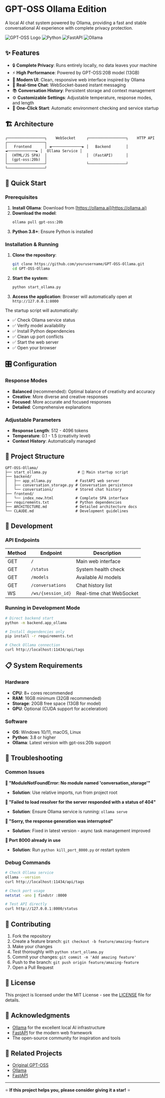 # GPT-OSS Ollama Edition

A local AI chat system powered by Ollama, providing a fast and stable conversational AI experience with complete privacy protection.

![GPT-OSS Logo](https://img.shields.io/badge/GPT--OSS-Ollama-blue?style=for-the-badge)
![Python](https://img.shields.io/badge/Python-3.8+-green?style=for-the-badge&logo=python)
![FastAPI](https://img.shields.io/badge/FastAPI-Framework-teal?style=for-the-badge&logo=fastapi)
![Ollama](https://img.shields.io/badge/Ollama-AI-purple?style=for-the-badge)

## ✨ Features

- 🔒 **Complete Privacy**: Runs entirely locally, no data leaves your machine
- ⚡ **High Performance**: Powered by GPT-OSS:20B model (13GB)
- 🎨 **Modern UI**: Clean, responsive web interface inspired by Ollama
- 💬 **Real-time Chat**: WebSocket-based instant messaging
- 📚 **Conversation History**: Persistent storage and context management
- ⚙️ **Customizable Settings**: Adjustable temperature, response modes, and length
- 🚀 **One-Click Start**: Automatic environment checking and service startup

## 🏗️ Architecture

```
┌─────────────────┐    WebSocket     ┌─────────────────┐    HTTP API    ┌─────────────────┐
│   Frontend      │ ◄──────────────► │   Backend       │ ◄─────────────► │  Ollama Service │
│  (HTML/JS SPA)  │                  │  (FastAPI)      │                │  (gpt-oss:20b)  │
└─────────────────┘                  └─────────────────┘                └─────────────────┘
```

## 🚀 Quick Start

### Prerequisites

1. **Install Ollama**: Download from [https://ollama.ai](https://ollama.ai)
2. **Download the model**:
   ```bash
   ollama pull gpt-oss:20b
   ```
3. **Python 3.8+**: Ensure Python is installed

### Installation & Running

1. **Clone the repository**:
   ```bash
   git clone https://github.com/yourusername/GPT-OSS-Ollama.git
   cd GPT-OSS-Ollama
   ```

2. **Start the system**:
   ```bash
   python start_ollama.py
   ```

3. **Access the application**: Browser will automatically open at `http://127.0.0.1:8000`

The startup script will automatically:
- ✅ Check Ollama service status
- ✅ Verify model availability
- ✅ Install Python dependencies
- ✅ Clean up port conflicts
- ✅ Start the web server
- ✅ Open your browser

## 🎛️ Configuration

### Response Modes
- **Balanced** (recommended): Optimal balance of creativity and accuracy
- **Creative**: More diverse and creative responses
- **Focused**: More accurate and focused responses
- **Detailed**: Comprehensive explanations

### Adjustable Parameters
- **Response Length**: 512 - 4096 tokens
- **Temperature**: 0.1 - 1.5 (creativity level)
- **Context History**: Automatically managed

## 📁 Project Structure

```
GPT-OSS-Ollama/
├── start_ollama.py              # 🚀 Main startup script
├── backend/
│   ├── app_ollama.py           # FastAPI web server
│   ├── conversation_storage.py # Conversation persistence
│   └── conversations/          # Stored chat history
├── frontend/
│   └── index_new.html          # Complete SPA interface
├── requirements.txt            # Python dependencies
├── ARCHITECTURE.md             # Detailed architecture docs
└── CLAUDE.md                   # Development guidelines
```

## 🔧 Development

### API Endpoints

| Method | Endpoint | Description |
|--------|----------|-------------|
| GET | `/` | Main web interface |
| GET | `/status` | System health check |
| GET | `/models` | Available AI models |
| GET | `/conversations` | Chat history list |
| WS | `/ws/{session_id}` | Real-time chat WebSocket |

### Running in Development Mode

```bash
# Direct backend start
python -m backend.app_ollama

# Install dependencies only
pip install -r requirements.txt

# Check Ollama connection
curl http://localhost:11434/api/tags
```

## 📋 System Requirements

### Hardware
- **CPU**: 8+ cores recommended
- **RAM**: 16GB minimum (32GB recommended)
- **Storage**: 20GB free space (13GB for model)
- **GPU**: Optional (CUDA support for acceleration)

### Software
- **OS**: Windows 10/11, macOS, Linux
- **Python**: 3.8 or higher
- **Ollama**: Latest version with gpt-oss:20b support

## 🐛 Troubleshooting

### Common Issues

**🔴 "ModuleNotFoundError: No module named 'conversation_storage'"**
- **Solution**: Use relative imports, run from project root

**🔴 "Failed to load resolver for the server responded with a status of 404"**
- **Solution**: Ensure Ollama service is running: `ollama serve`

**🔴 "Sorry, the response generation was interrupted"**
- **Solution**: Fixed in latest version - async task management improved

**🔴 Port 8000 already in use**
- **Solution**: Run `python kill_port_8000.py` or restart system

### Debug Commands

```bash
# Check Ollama service
ollama --version
curl http://localhost:11434/api/tags

# Check port usage
netstat -ano | findstr :8000

# Test API directly
curl http://127.0.0.1:8000/status
```

## 🤝 Contributing

1. Fork the repository
2. Create a feature branch: `git checkout -b feature/amazing-feature`
3. Make your changes
4. Test thoroughly with `python start_ollama.py`
5. Commit your changes: `git commit -m 'Add amazing feature'`
6. Push to the branch: `git push origin feature/amazing-feature`
7. Open a Pull Request

## 📄 License

This project is licensed under the MIT License - see the [LICENSE](LICENSE) file for details.

## 🙏 Acknowledgments

- [Ollama](https://ollama.ai) for the excellent local AI infrastructure
- [FastAPI](https://fastapi.tiangolo.com/) for the modern web framework
- The open-source community for inspiration and tools

## 🔗 Related Projects

- [Original GPT-OSS](https://github.com/yourusername/GPT-OSS)
- [Ollama](https://github.com/jmorganca/ollama)
- [FastAPI](https://github.com/tiangolo/fastapi)

---

⭐ **If this project helps you, please consider giving it a star!** ⭐